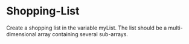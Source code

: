 # Shopping-List

Create a shopping list in the variable myList.
The list should be a multi-dimensional array containing several sub-arrays.
